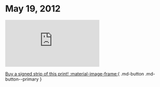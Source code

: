 # May 19, 2012

![](https://www.achewood.com/comic.php?date=05192012)

[Buy a signed strip of this print! :material-image-frame:](https://achewood-holiday-pop-up.myshopify.com/products/strip#05192012){ .md-button .md-button--primary }
